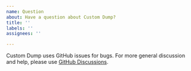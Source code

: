 ```yaml
---
name: Question
about: Have a question about Custom Dump?
title: ''
labels: ''
assignees: ''

---
```


Custom Dump uses GitHub issues for bugs. For more general discussion and help, please use [GitHub Discussions](https://github.com/pointfreeco/swift-custom-dump/discussions).
